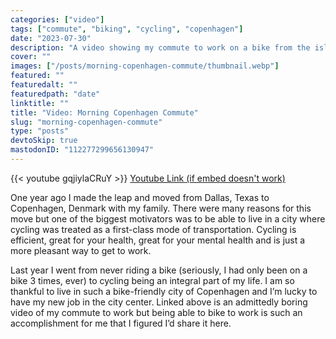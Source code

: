 ```yaml
---
categories: ["video"]
tags: ["commute", "biking", "cycling", "copenhagen"]
date: "2023-07-30"
description: "A video showing my commute to work on a bike from the island of Amager to the heart of Copenhagen, Denmark."
cover: ""
images: ["/posts/morning-copenhagen-commute/thumbnail.webp"]
featured: ""
featuredalt: ""
featuredpath: "date"
linktitle: ""
title: "Video: Morning Copenhagen Commute"
slug: "morning-copenhagen-commute"
type: "posts"
devtoSkip: true
mastodonID: "112277299656130947"
---
```


{{< youtube gqjiylaCRuY >}}
[Youtube Link (if embed doesn't work)](https://www.youtube.com/watch?v=gqjiylaCRuY)

One year ago I made the leap and moved from Dallas, Texas to Copenhagen, Denmark with my family. There were many reasons for this move but one of the biggest motivators was to be able to live in a city where cycling was treated as a first-class mode of transportation. Cycling is efficient, great for your health, great for your mental health and is just a more pleasant way to get to work.

Last year I went from never riding a bike (seriously, I had only been on a bike 3 times, ever) to cycling being an integral part of my life. I am so thankful to live in such a bike-friendly city of Copenhagen and I’m lucky to have my new job in the city center. Linked above is an admittedly boring video of my commute to work but being able to bike to work is such an accomplishment for me that I figured I’d share it here.

